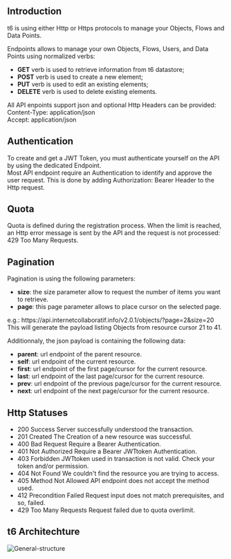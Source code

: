 <h2>Introduction</h2>
<p>
	t6 is using either Http or Https protocols to manage your Objects, Flows and Data Points.
</p>
<p>
	Endpoints allows to manage your own Objects, Flows, Users, and Data Points using normalized verbs:
</p>
<ul>
<li><strong class="type type__get">GET</strong> verb is used to retrieve information from t6 datastore;</li>
<li><strong class="type type__post">POST</strong> verb is used to create a new element;</li>
<li><strong class="type type__put">PUT</strong> verb is used to edit an existing elements;</li>
<li><strong class="type type__delete">DELETE</strong> verb is used to delete existing elements.</li>
</ul>
<p>
	All API enpoints support json and optional Http Headers can be provided:<br />
	<span class="label label-primary">Content-Type: application/json</span><br />
	<span class="label label-primary">Accept: application/json</span><br />
</p>

<h2>Authentication</h2>
<p>
	To create and get a JWT Token, you must authenticate yourself on the API by using the dedicated Endpoint.<br />
	Most API endpoint require an Authentication to identify and approve the user request. This is done by adding 
	<span class="label label-primary">Authorization: Bearer <JWTtoken></span> Header to the Http request.
</p>

<h2>Quota</h2>
<p>
	Quota is defined during the registration process. When the limit is reached, an Http error message is sent by the API and the request is not processed:
	<span class="label label-primary">429 Too Many Requests</span>.
</p>

<h2>Pagination</h2>
<p>
	Pagination is using the following parameters:
	<ul>
		<li><b>size</b>: the size parameter allow  to request the number of items you want to retrieve.</li>
		<li><b>page</b>: this page parameter allows to place cursor on the selected page.</li>
	</ul>
	e.g.: <span class="label label-primary">https://api.internetcollaboratif.info/v2.0.1/objects/?page=2&size=20</span><br />
	This will generate the payload listing Objects from resource cursor 21 to 41.
</p>
<p>
	Additionnaly, the json payload is containing the following data:
	<ul>
		<li><b>parent</b>: url endpoint of the parent resource.</li>
		<li><b>self</b>: url endpoint of the current resource.</li>
		<li><b>first</b>: url endpoint of the first page/cursor for the current resource.</li>
		<li><b>last</b>: url endpoint of the last page/cursor for the current resource.</li>
		<li><b>prev</b>: url endpoint of the previous page/cursor for the current resource.</li>
		<li><b>next</b>: url endpoint of the next page/cursor for the current resource.</li>
	</ul>
</p>

<h2>Http Statuses</h2>
<p>
	<ul>
		<li><span class="type label label-primary">200 Success</span> Server successfully understood the transaction.</li>
    	<li><span class="type label label-primary">201 Created</span> The Creation of a new resource was successful.</li>
    	<li><span class="type label label-primary">400 Bad Request</span> Require a Bearer Authentication.</li>
    	<li><span class="type label label-primary">401 Not Authorized</span> Require a Bearer JWTtoken Authentication.</li>
    	<li><span class="type label label-primary">403 Forbidden</span> JWTtoken used in transaction is not valid. Check your token and/or permission.</li>
    	<li><span class="type label label-primary">404 Not Found</span> We couldn't find the resource you are trying to access.</li>
    	<li><span class="type label label-primary">405 Method Not Allowed</span> API endpoint does not accept the method used.</li>
    	<li><span class="type label label-primary">412 Precondition Failed</span> Request input does not match prerequisites, and so, failed.</li>
    	<li><span class="type label label-primary">429 Too Many Requests</span> Request failed due to quota overlimit.</li>
    </ul>
</p>

<h2>t6 Architechture</h2>
<p>
	<img src="https://raw.githubusercontent.com/mathcoll/t6/master/public/img/m/t6.png" class="img-responsive center-block" alt="General-structure"/>
</p>